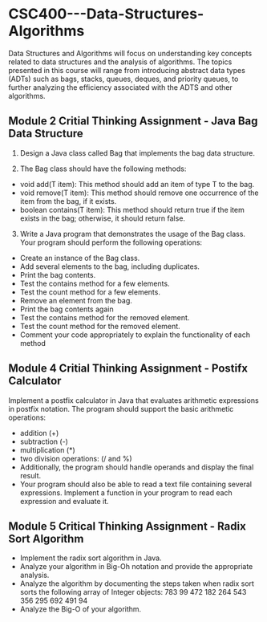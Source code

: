 # CSC400---Data-Structures-Algorithms
Data Structures and Algorithms will focus on understanding key concepts related to data structures and the analysis of algorithms. The topics presented in this course will range from introducing abstract data types (ADTs) such as bags, stacks, queues, deques, and priority queues, to further analyzing the efficiency associated with the ADTS and other algorithms.

## Module 2 Critial Thinking Assignment - Java Bag Data Structure
1. Design a Java class called Bag that implements the bag data structure.

2. The Bag class should have the following methods:
  - void add(T item): This method should add an item of type T to the bag.
  - void remove(T item): This method should remove one occurrence of the item from the bag, if it exists.
   - boolean contains(T item): This method should return true if the item exists in the bag; otherwise, it should return false.   

3. Write a Java program that demonstrates the usage of the Bag class. Your program should perform the following operations:
  - Create an instance of the Bag class.
  - Add several elements to the bag, including duplicates.
  - Print the bag contents.
  - Test the contains method for a few elements.
  - Test the count method for a few elements.
  - Remove an element from the bag.
  - Print the bag contents again
  - Test the contains method for the removed element.
  - Test the count method for the removed element.
  - Comment your code appropriately to explain the functionality of each method

## Module 4 Critial Thinking Assignment - Postifx Calculator
Implement a postfix calculator in Java that evaluates arithmetic expressions in postfix notation. The program should support the basic arithmetic operations:
  - addition (+)
  - subtraction (-)
  - multiplication (*)
  - two division operations:  (/ and %)
  - Additionally, the program should handle operands and display the final result.
  - Your program should also be able to read a text file containing several expressions. Implement a function in your program to read each expression and evaluate it.

## Module 5 Critical Thinking Assignment - Radix Sort Algorithm
  - Implement the radix sort algorithm in Java.
  - Analyze your algorithm in Big-Oh notation and provide the appropriate analysis.
  - Analyze the algorithm by documenting the steps taken when radix sort sorts the following array of Integer objects: 783 99 472 182 264 543 356 295 692 491 94
  - Analyze the Big-O of your algorithm.
